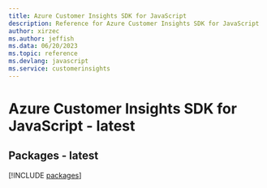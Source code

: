 ```yaml
---
title: Azure Customer Insights SDK for JavaScript
description: Reference for Azure Customer Insights SDK for JavaScript
author: xirzec
ms.author: jeffish
ms.data: 06/20/2023
ms.topic: reference
ms.devlang: javascript
ms.service: customerinsights
---
```

# Azure Customer Insights SDK for JavaScript - latest
## Packages - latest
[!INCLUDE [packages](customer-insights-index.md)]